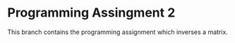 # Programming Assingment 2

This branch contains the programming assignment which inverses a matrix. 
